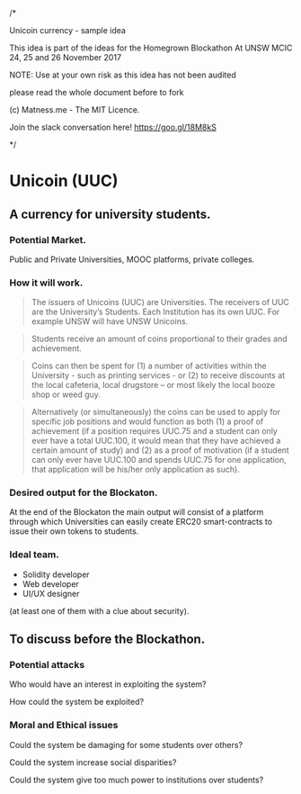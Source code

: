 /*

Unicoin currency - sample idea

This idea is part of the ideas for the Homegrown Blockathon
At UNSW MCIC 24, 25 and 26 November 2017

NOTE: Use at your own risk as this idea has not been audited

please read the whole document before to fork

(c) Matness.me - The MIT Licence.

Join the slack conversation here! https://goo.gl/18M8kS

*/


Unicoin (UUC)
===
## A currency for university students.


###  Potential Market.
Public and Private Universities, MOOC platforms, private colleges.

### How it will work.
> The issuers of Unicoins (UUC) are Universities. 
> The receivers of UUC are the University’s Students.
> Each Institution has its own UUC. For example UNSW will have UNSW Unicoins.

> Students receive an amount of coins proportional to their grades and achievement. 

> Coins can then be spent for (1) a number of activities within the University - such as printing services - or (2) to receive discounts at the local cafeteria, local drugstore – or most likely the local booze shop or weed guy.

> Alternatively (or simultaneously) the coins can be used to apply for specific job positions and would function as both (1) a proof of achievement (if a position requires UUC.75 and a student can only ever have a total UUC.100, it would mean that they have achieved a certain amount of study) and (2) as a proof of motivation (if a student can only ever have UUC.100 and spends UUC.75 for one application, that application will be his/her only application as such). 

### Desired output for the Blockaton.
At the end of the Blockaton the main output will consist of a platform through which Universities can easily create ERC20 smart-contracts to issue their own tokens to students.

### Ideal team.
* Solidity developer
* Web developer
* UI/UX designer

(at least one of them with a clue about security).

## To discuss before the Blockathon.

### Potential attacks
Who would have an interest in exploiting the system?

How could the system be exploited?

### Moral and Ethical issues
Could the system be damaging for some students over others?

Could the system increase social disparities?

Could the system give too much power to institutions over students?
